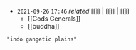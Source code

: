 - `2021-09-26`  `17:46` _related_ [[]] | [[]] | [[]]
	- [[Gods Generals]]
	- [[buddha]]
```query 2021-09-26 17:46
"indo gangetic plains"
```